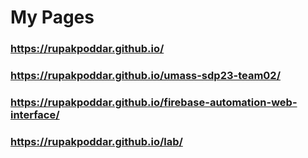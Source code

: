 # My Pages

### https://rupakpoddar.github.io/

### https://rupakpoddar.github.io/umass-sdp23-team02/

### https://rupakpoddar.github.io/firebase-automation-web-interface/

### https://rupakpoddar.github.io/lab/
